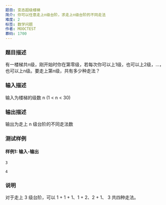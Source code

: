 ```yaml
---
题目: 变态超级楼梯
简介: 你可以任意走上n级台阶，求走上n级台阶的不同走法
难度: 2
标签: 数学问题
作者: MOOCTEST
慕码: 1700
---
```


### 题目描述

有一楼梯共n级，刚开始时你在第零级，若每次你可以上1级，也可以上2级，...，也可以上n级。要走上第n级，共有多少种走法？

### 输入描述

输入为楼梯的级数 n (1 < n < 30)

### 输出描述

输出为走上 n 级台阶的不同走法数

### 测试样例

#### 样例1: 输入-输出

```
3
```

```
4
```

### 说明

对于走上 3 级台阶，可以 1 + 1 + 1、1 + 2、2 + 1、 3 共四种走法。